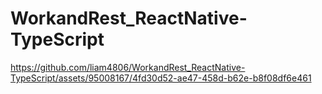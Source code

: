  # WorkandRest_ReactNative-TypeScript




https://github.com/liam4806/WorkandRest_ReactNative-TypeScript/assets/95008167/4fd30d52-ae47-458d-b62e-b8f08df6e461

